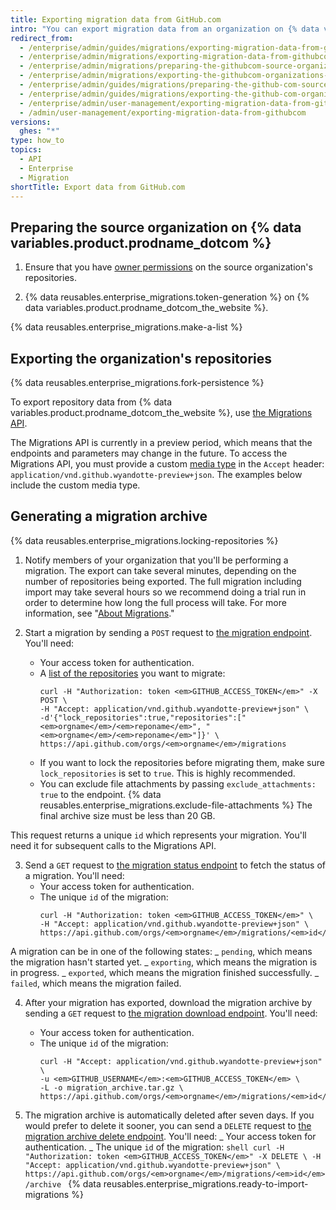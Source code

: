 ```yaml
---
title: Exporting migration data from GitHub.com
intro: "You can export migration data from an organization on {% data variables.product.prodname_dotcom_the_website %} by using the API to select repositories to migrate, then generating a migration archive that you can import into a {% data variables.product.prodname_ghe_server %} instance."
redirect_from:
  - /enterprise/admin/guides/migrations/exporting-migration-data-from-github-com
  - /enterprise/admin/migrations/exporting-migration-data-from-githubcom
  - /enterprise/admin/migrations/preparing-the-githubcom-source-organization
  - /enterprise/admin/migrations/exporting-the-githubcom-organizations-repositories
  - /enterprise/admin/guides/migrations/preparing-the-github-com-source-organization
  - /enterprise/admin/guides/migrations/exporting-the-github-com-organization-s-repositories
  - /enterprise/admin/user-management/exporting-migration-data-from-githubcom
  - /admin/user-management/exporting-migration-data-from-githubcom
versions:
  ghes: "*"
type: how_to
topics:
  - API
  - Enterprise
  - Migration
shortTitle: Export data from GitHub.com
---
```


## Preparing the source organization on {% data variables.product.prodname_dotcom %}

1. Ensure that you have [owner permissions](/articles/permission-levels-for-an-organization/) on the source organization's repositories.

2. {% data reusables.enterprise_migrations.token-generation %} on {% data variables.product.prodname_dotcom_the_website %}.

{% data reusables.enterprise_migrations.make-a-list %}

## Exporting the organization's repositories

{% data reusables.enterprise_migrations.fork-persistence %}

To export repository data from {% data variables.product.prodname_dotcom_the_website %}, use <a href="/rest/reference/migrations" class="dotcom-only">the Migrations API</a>.

The Migrations API is currently in a preview period, which means that the endpoints and parameters may change in the future. To access the Migrations API, you must provide a custom [media type](/rest/overview/media-types) in the `Accept` header: `application/vnd.github.wyandotte-preview+json`. The examples below include the custom media type.

## Generating a migration archive

{% data reusables.enterprise_migrations.locking-repositories %}

1. Notify members of your organization that you'll be performing a migration. The export can take several minutes, depending on the number of repositories being exported. The full migration including import may take several hours so we recommend doing a trial run in order to determine how long the full process will take. For more information, see "[About Migrations](/enterprise/admin/migrations/about-migrations#types-of-migrations)."

2. Start a migration by sending a `POST` request to <a href="/rest/reference/migrations#start-an-organization-migration" class="dotcom-only">the migration endpoint</a>. You'll need:
   - Your access token for authentication.
   - A [list of the repositories](/rest/reference/repos#list-organization-repositories) you want to migrate:
     ```shell
     curl -H "Authorization: token <em>GITHUB_ACCESS_TOKEN</em>" -X POST \
     -H "Accept: application/vnd.github.wyandotte-preview+json" \
     -d'{"lock_repositories":true,"repositories":["<em>orgname</em>/<em>reponame</em>", "<em>orgname</em>/<em>reponame</em>"]}' \
     https://api.github.com/orgs/<em>orgname</em>/migrations
     ```
   - If you want to lock the repositories before migrating them, make sure `lock_repositories` is set to `true`. This is highly recommended.
   - You can exclude file attachments by passing `exclude_attachments: true` to the endpoint. {% data reusables.enterprise_migrations.exclude-file-attachments %} The final archive size must be less than 20 GB.

This request returns a unique `id` which represents your migration. You'll need it for subsequent calls to the Migrations API.

3. Send a `GET` request to <a href="/rest/reference/migrations#get-an-organization-migration-status" class="dotcom-only">the migration status endpoint</a> to fetch the status of a migration. You'll need:
   - Your access token for authentication.
   - The unique `id` of the migration:
     ```shell
     curl -H "Authorization: token <em>GITHUB_ACCESS_TOKEN</em>" \
     -H "Accept: application/vnd.github.wyandotte-preview+json" \
     https://api.github.com/orgs/<em>orgname</em>/migrations/<em>id</em>
     ```

A migration can be in one of the following states:
_ `pending`, which means the migration hasn't started yet.
_ `exporting`, which means the migration is in progress.
_ `exported`, which means the migration finished successfully.
_ `failed`, which means the migration failed.

4. After your migration has exported, download the migration archive by sending a `GET` request to <a href="/rest/reference/migrations#download-an-organization-migration-archive" class="dotcom-only">the migration download endpoint</a>. You'll need:

   - Your access token for authentication.
   - The unique `id` of the migration:
     ```shell
     curl -H "Accept: application/vnd.github.wyandotte-preview+json" \
     -u <em>GITHUB_USERNAME</em>:<em>GITHUB_ACCESS_TOKEN</em> \
     -L -o migration_archive.tar.gz \
     https://api.github.com/orgs/<em>orgname</em>/migrations/<em>id</em>/archive
     ```

5. The migration archive is automatically deleted after seven days. If you would prefer to delete it sooner, you can send a `DELETE` request to <a href="/rest/reference/migrations#delete-an-organization-migration-archive" class="dotcom-only">the migration archive delete endpoint</a>. You'll need:
   _ Your access token for authentication.
   _ The unique `id` of the migration:
   `shell curl -H "Authorization: token <em>GITHUB_ACCESS_TOKEN</em>" -X DELETE \ -H "Accept: application/vnd.github.wyandotte-preview+json" \ https://api.github.com/orgs/<em>orgname</em>/migrations/<em>id</em>/archive `
   {% data reusables.enterprise_migrations.ready-to-import-migrations %}

